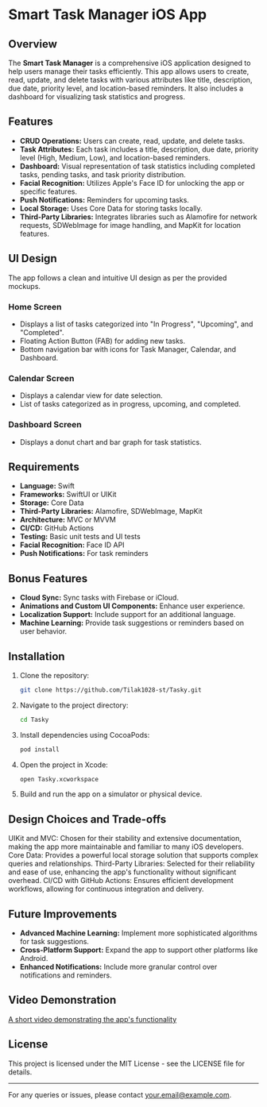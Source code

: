 # Smart Task Manager iOS App

## Overview
The **Smart Task Manager** is a comprehensive iOS application designed to help users manage their tasks efficiently. This app allows users to create, read, update, and delete tasks with various attributes like title, description, due date, priority level, and location-based reminders. It also includes a dashboard for visualizing task statistics and progress.

## Features
- **CRUD Operations:** Users can create, read, update, and delete tasks.
- **Task Attributes:** Each task includes a title, description, due date, priority level (High, Medium, Low), and location-based reminders.
- **Dashboard:** Visual representation of task statistics including completed tasks, pending tasks, and task priority distribution.
- **Facial Recognition:** Utilizes Apple's Face ID for unlocking the app or specific features.
- **Push Notifications:** Reminders for upcoming tasks.
- **Local Storage:** Uses Core Data for storing tasks locally.
- **Third-Party Libraries:** Integrates libraries such as Alamofire for network requests, SDWebImage for image handling, and MapKit for location features.

## UI Design
The app follows a clean and intuitive UI design as per the provided mockups.

### Home Screen
- Displays a list of tasks categorized into "In Progress", "Upcoming", and "Completed".
- Floating Action Button (FAB) for adding new tasks.
- Bottom navigation bar with icons for Task Manager, Calendar, and Dashboard.

### Calendar Screen
- Displays a calendar view for date selection.
- List of tasks categorized as in progress, upcoming, and completed.

### Dashboard Screen
- Displays a donut chart and bar graph for task statistics.

## Requirements
- **Language:** Swift
- **Frameworks:** SwiftUI or UIKit
- **Storage:** Core Data
- **Third-Party Libraries:** Alamofire, SDWebImage, MapKit
- **Architecture:** MVC or MVVM
- **CI/CD:** GitHub Actions
- **Testing:** Basic unit tests and UI tests
- **Facial Recognition:** Face ID API
- **Push Notifications:** For task reminders

## Bonus Features
- **Cloud Sync:** Sync tasks with Firebase or iCloud.
- **Animations and Custom UI Components:** Enhance user experience.
- **Localization Support:** Include support for an additional language.
- **Machine Learning:** Provide task suggestions or reminders based on user behavior.

## Installation
1. Clone the repository:
   ```sh
   git clone https://github.com/Tilak1028-st/Tasky.git
   ```
2. Navigate to the project directory:
   ```sh
   cd Tasky
   ```
3. Install dependencies using CocoaPods:
   ```sh
   pod install
   ```
4. Open the project in Xcode:
   ```sh
   open Tasky.xcworkspace
   ```
5. Build and run the app on a simulator or physical device.
   

## Design Choices and Trade-offs
UIKit and MVC: Chosen for their stability and extensive documentation, making the app more maintainable and familiar to many iOS developers.
Core Data: Provides a powerful local storage solution that supports complex queries and relationships.
Third-Party Libraries: Selected for their reliability and ease of use, enhancing the app's functionality without significant overhead.
CI/CD with GitHub Actions: Ensures efficient development workflows, allowing for continuous integration and delivery.

## Future Improvements
- **Advanced Machine Learning:** Implement more sophisticated algorithms for task suggestions.
- **Cross-Platform Support:** Expand the app to support other platforms like Android.
- **Enhanced Notifications:** Include more granular control over notifications and reminders.

## Video Demonstration
[A short video demonstrating the app's functionality](https://link-to-your-video.com)

## License
This project is licensed under the MIT License - see the LICENSE file for details.

---

For any queries or issues, please contact [your.email@example.com](mailto:your.email@example.com).
